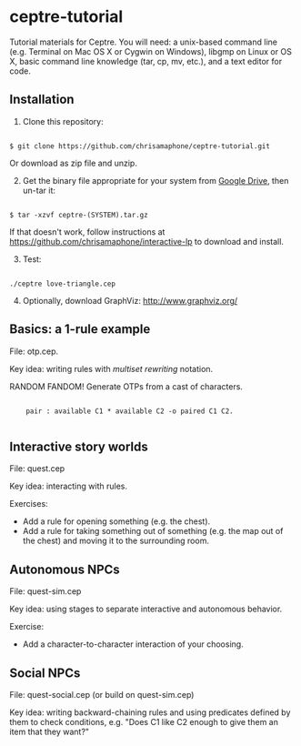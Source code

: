 # ceptre-tutorial
Tutorial materials for Ceptre. You will need: a unix-based command line
(e.g. Terminal on Mac OS X or Cygwin on Windows), libgmp on
Linux or OS X, basic command line knowledge (tar, cp, mv, etc.), and a text
editor for code.

## Installation

1. Clone this repository: 

<code>
$ git clone https://github.com/chrisamaphone/ceptre-tutorial.git
</code>

Or download as zip file and unzip.


2. Get the binary file appropriate for your system from [Google
   Drive](https://drive.google.com/drive/u/1/folders/0B6BJA78gViuAN3A0WlVkdXBjMk0), then
   un-tar it:
  
<code>
$ tar -xzvf ceptre-(SYSTEM).tar.gz
</code>

If that doesn't work, follow instructions at https://github.com/chrisamaphone/interactive-lp
   to download and install.

3. Test: 

<code>
./ceptre love-triangle.cep 
</code>

4. Optionally, download GraphViz: http://www.graphviz.org/ 

## Basics: a 1-rule example

File: otp.cep.

Key idea: writing rules with *multiset rewriting* notation.

RANDOM FANDOM! Generate OTPs from a cast of characters.

   <code>
    pair : available C1 * available C2 -o paired C1 C2.
   </code>


## Interactive story worlds

File: quest.cep

Key idea: interacting with rules.

Exercises:

- Add a rule for opening something (e.g. the chest).
- Add a rule for taking something out of something (e.g. the map out of the
  chest) and moving it to the surrounding room.


## Autonomous NPCs

File: quest-sim.cep

Key idea: using stages to separate interactive and autonomous behavior.

Exercise:
- Add a character-to-character interaction of your choosing.

## Social NPCs

File: quest-social.cep (or build on quest-sim.cep)

Key idea: writing backward-chaining rules and using predicates defined by
them to check conditions, e.g. "Does C1 like C2 enough to give them an item
that they want?"




